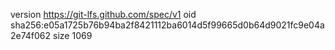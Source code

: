 version https://git-lfs.github.com/spec/v1
oid sha256:e05a1725b76b94ba2f8421112ba6014d5f99665d0b64d9021fc9e04a2e74f062
size 1069

